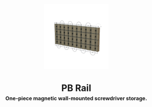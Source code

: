 <!-- 2023-12-28 -->

<p align="center">
  <img src="../../plans/pb-rail/images/wireframe.png" width="40%"/>
</p>
<h1 align="center">
  PB Rail
  <br>
  <sup><sub><sup>One-piece magnetic wall-mounted screwdriver storage.<sup></sub>
</h1>
